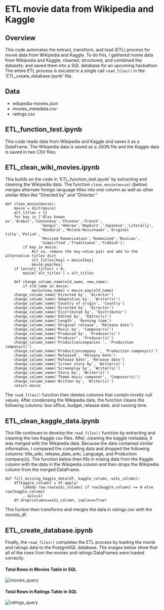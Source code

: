 # ETL movie data from Wikipedia and Kaggle

## Overview
This code automates the extract, transform, and load (ETL) process for movie data from Wikipedia and Kaggle. To do this, I gathered movie data from Wikipedia and Kaggle; cleaned, structured, and combined the datasets; and saved them into a SQL database for an upcoming hackathon. The entire ETL process is excuted in a single call `read_files()` in the 'ETL_create_database.ipynb' file.

## Data
- wikipedia-movies.json
- movies_metadata.csv
- ratings.csv

## ETL_function_test.ipynb
This code reads data from Wikipedia and Kaggle and saves it as a DataFrame. The Wikipedia data is saved as a JSON file and the Kaggle data is saved in two CSV files.

## ETL_clean_wiki_movies.ipynb
This builds on the code in 'ETL_function_test.ipynb' by extracting and cleaning the Wikipedia data. The function `clean_movie(movie)` (below) merges alternate foreign language titles into one column as well as other similar titles like "Directed by" and "Director." 

```
def clean_movie(movie):
    movie = dict(movie) 
    alt_titles = {}
    for key in ['Also known as','Arabic','Cantonese','Chinese','French',
                'Hangul','Hebrew','Hepburn','Japanese','Literally',
                'Mandarin','McCune–Reischauer','Original title','Polish',
                'Revised Romanization','Romanized','Russian',
                'Simplified','Traditional','Yiddish']:
        if key in movie:
            #if so, remove the key-value pair and add to the alternative titles dict
            alt_titles[key] = movie[key]
            movie.pop(key)
    if len(alt_titles) > 0:
        movie['alt_titles'] = alt_titles
        
    def change_column_name(old_name, new_name):
        if old_name in movie:
            movie[new_name] = movie.pop(old_name)
    change_column_name('Directed by', 'Director')
    change_column_name('Adaptation by', 'Writer(s)')
    change_column_name('Country of origin', 'Country')
    change_column_name('Directed by', 'Director')
    change_column_name('Distributed by', 'Distributor')
    change_column_name('Edited by', 'Editor(s)')
    change_column_name('Length', 'Running time')
    change_column_name('Original release', 'Release date')
    change_column_name('Music by', 'Composer(s)')
    change_column_name('Produced by', 'Producer(s)')
    change_column_name('Producer', 'Producer(s)')
    change_column_name('Productioncompanies ', 'Production company(s)')
    change_column_name('Productioncompany ', 'Production company(s)')
    change_column_name('Released', 'Release Date')
    change_column_name('Release Date', 'Release date')
    change_column_name('Screen story by', 'Writer(s)')
    change_column_name('Screenplay by', 'Writer(s)')
    change_column_name('Story by', 'Writer(s)')
    change_column_name('Theme music composer', 'Composer(s)')
    change_column_name('Written by', 'Writer(s)')
    return movie
  ```

The `read_files()` function then deletes columns that contain mostly null values. After condensing the Wikipedia data, the function cleans the following columns: box office, budget, release date, and running time.

## ETL_clean_kaggle_data.ipynb
This file continues to develop the `read_files()` function by extracting and cleaning the two Kaggle csv files. After, cleaning the kaggle metadata, it was merged with the Wikipedia data. Because the data contained similar information, I compared the competing data and dropped the following columns: title_wiki, release_date_wiki, Language, and Production company(s). The function below then fills in mising data from the Kaggle column with the data in the Wikipedia column and then drops the Wikipedia column from the merged DataFrame. 

```
def fill_missing_kaggle_data(df, kaggle_column, wiki_column):
    df[kaggle_column] = df.apply(
        lambda row:row[wiki_column] if row[kaggle_column] == 0 else row[kaggle_column]
        , axis=1)
    df.drop(columns=wiki_column, inplace=True)
```

This fuction then transforms and merges the data in ratings.csv with the movies_df.

## ETL_create_database.ipynb
Finally, the `read_files()` completes the ETL process by loading the movie and ratings data to the PostgreSQL database. The images below show that all of the rows from the movies and ratings DataFrames were loaded correctly. 

#### Total Rows in Movies Table in SQL
![movies_query](https://user-images.githubusercontent.com/106405775/182002674-ef63aabb-23cc-44fc-940c-5e63959c6321.png)

#### Total Rows in Ratings Table in SQL
![ratings_query](https://user-images.githubusercontent.com/106405775/182002683-dd8dfd9c-d376-4660-8b4d-fb09d6ee8839.png)
